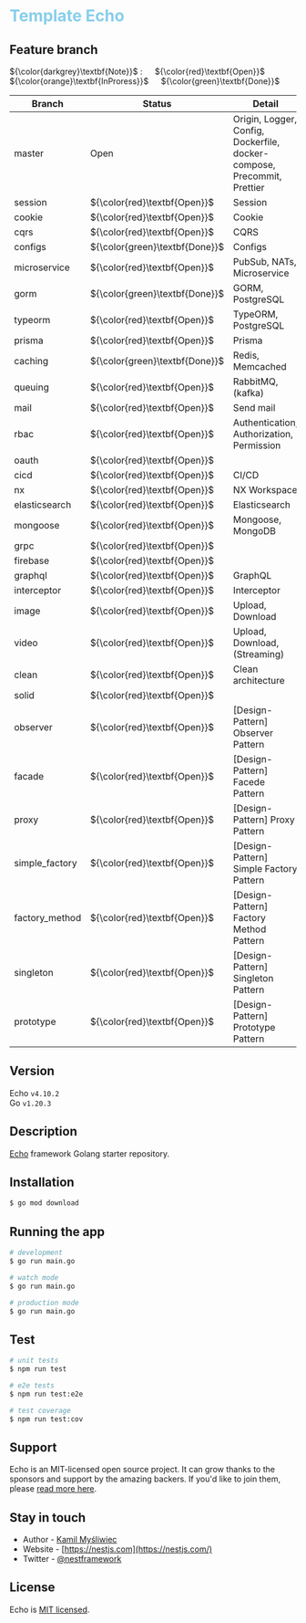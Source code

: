 <h1 style="color:skyblue;">Template Echo</h1>

## Feature branch

${\color{darkgrey}\textbf{Note}}$ &#58; &emsp;
${\color{red}\textbf{Open}}$ &emsp;
${\color{orange}\textbf{InProress}}$ &emsp;
${\color{green}\textbf{Done}}$ &emsp;

| Branch         | Status                         | Detail                                                                  |
|----------------|--------------------------------|-------------------------------------------------------------------------|
| master         | Open                           | Origin, Logger, Config, Dockerfile, docker-compose, Precommit, Prettier |
| session        | ${\color{red}\textbf{Open}}$   | Session                                                                 |
| cookie         | ${\color{red}\textbf{Open}}$   | Cookie                                                                  |
| cqrs           | ${\color{red}\textbf{Open}}$   | CQRS                                                                    |
| configs        | ${\color{green}\textbf{Done}}$ | Configs                                                                 |
| microservice   | ${\color{red}\textbf{Open}}$   | PubSub, NATs, Microservice                                              |
| gorm           | ${\color{green}\textbf{Done}}$ | GORM, PostgreSQL                                                        |
| typeorm        | ${\color{red}\textbf{Open}}$   | TypeORM, PostgreSQL                                                     |
| prisma         | ${\color{red}\textbf{Open}}$   | Prisma                                                                  |
| caching        | ${\color{green}\textbf{Done}}$ | Redis, Memcached                                                        |
| queuing        | ${\color{red}\textbf{Open}}$   | RabbitMQ, (kafka)                                                       |
| mail           | ${\color{red}\textbf{Open}}$   | Send mail                                                               |
| rbac           | ${\color{red}\textbf{Open}}$   | Authentication, Authorization, Permission                               |
| oauth          | ${\color{red}\textbf{Open}}$   |                                                                         |
| cicd           | ${\color{red}\textbf{Open}}$   | CI/CD                                                                   |
| nx             | ${\color{red}\textbf{Open}}$   | NX Workspace                                                            |
| elasticsearch  | ${\color{red}\textbf{Open}}$   | Elasticsearch                                                           |
| mongoose       | ${\color{red}\textbf{Open}}$   | Mongoose, MongoDB                                                       |
| grpc           | ${\color{red}\textbf{Open}}$   |                                                                         |
| firebase       | ${\color{red}\textbf{Open}}$   |                                                                         |
| graphql        | ${\color{red}\textbf{Open}}$   | GraphQL                                                                 |
| interceptor    | ${\color{red}\textbf{Open}}$   | Interceptor                                                             |
| image          | ${\color{red}\textbf{Open}}$   | Upload, Download                                                        |
| video          | ${\color{red}\textbf{Open}}$   | Upload, Download, (Streaming)                                           |
| clean          | ${\color{red}\textbf{Open}}$   | Clean architecture                                                      |
| solid          | ${\color{red}\textbf{Open}}$   |                                                                         |
| observer       | ${\color{red}\textbf{Open}}$   | [Design-Pattern] Observer Pattern                                       |
| facade         | ${\color{red}\textbf{Open}}$   | [Design-Pattern] Facede Pattern                                         |
| proxy          | ${\color{red}\textbf{Open}}$   | [Design-Pattern] Proxy Pattern                                          |
| simple_factory | ${\color{red}\textbf{Open}}$   | [Design-Pattern] Simple Factory Pattern                                 |
| factory_method | ${\color{red}\textbf{Open}}$   | [Design-Pattern] Factory Method Pattern                                 |
| singleton      | ${\color{red}\textbf{Open}}$   | [Design-Pattern] Singleton Pattern                                      |
| prototype      | ${\color{red}\textbf{Open}}$   | [Design-Pattern] Prototype Pattern                                      |

## Version

Echo `v4.10.2`<br/>
Go `v1.20.3`<br/>

## Description

[Echo](https://echo.labstack.com/) framework Golang starter repository.

## Installation

```bash
$ go mod download
```

## Running the app

```bash
# development
$ go run main.go

# watch mode
$ go run main.go

# production mode
$ go run main.go
```

## Test

```bash
# unit tests
$ npm run test

# e2e tests
$ npm run test:e2e

# test coverage
$ npm run test:cov
```

## Support

Echo is an MIT-licensed open source project. It can grow thanks to the sponsors and support by the amazing backers. If you'd like to join them, please [read more here](https://docs.nestjs.com/support).

## Stay in touch

- Author - [Kamil Myśliwiec](https://kamilmysliwiec.com)
- Website - [https://nestjs.com](https://nestjs.com/)
- Twitter - [@nestframework](https://twitter.com/nestframework)

## License

Echo is [MIT licensed](LICENSE).
